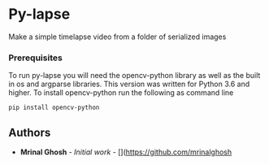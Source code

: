 # Py-lapse

Make a simple timelapse video from a folder of serialized images 

### Prerequisites

To run py-lapse you will need the opencv-python library as well as the built in os and argparse libraries. This version was written for Python 3.6 and higher. To install opencv-python run the following as command line

```
pip install opencv-python
```

## Authors

* **Mrinal Ghosh** - *Initial work* - [](https://github.com/mrinalghosh
